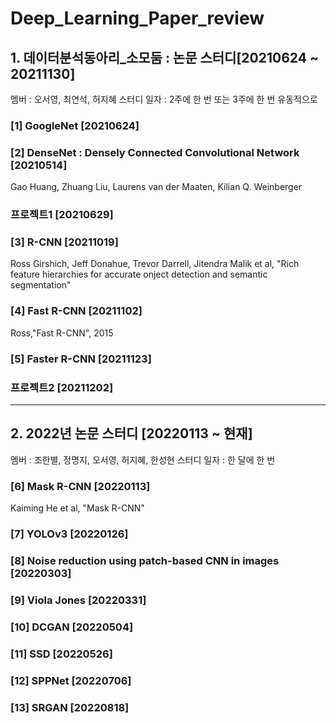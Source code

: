 # Deep_Learning_Paper_review 
## 1. 데이터분석동아리_소모둠 : 논문 스터디[20210624 ~ 20211130]
멤버 : 오서영, 최연석, 허지혜
스터디 일자 : 2주에 한 번 또는 3주에 한 번 유동적으로


### [1] GoogleNet [20210624]

### [2] DenseNet : Densely Connected Convolutional Network [20210514]
  Gao Huang, Zhuang Liu, Laurens van der Maaten, Kilian Q. Weinberger
  
### 프로젝트1 [20210629] 
  
### [3] R-CNN [20211019]
  Ross Girshich, Jeff Donahue, Trevor Darrell, Jitendra Malik et al, "Rich feature hierarchies for accurate onject detection and semantic segmentation"
  
### [4] Fast R-CNN [20211102]

Ross,"Fast R-CNN", 2015

### [5] Faster R-CNN [20211123]

### 프로젝트2 [20211202]
-------------------------------------------------------------------------------------
## 2. 2022년 논문 스터디 [20220113 ~ 현재]
멤버 : 조한별, 정명지, 오서영, 허지혜, 한성현 
스터디 일자 : 한 달에 한 번

### [6] Mask R-CNN [20220113]
Kaiming He et al, "Mask R-CNN" 

### [7] YOLOv3 [20220126]

### [8] Noise reduction using patch-based CNN in images [20220303]

### [9] Viola Jones [20220331]

### [10] DCGAN [20220504]

### [11] SSD [20220526]

### [12] SPPNet [20220706]

### [13] SRGAN [20220818]
